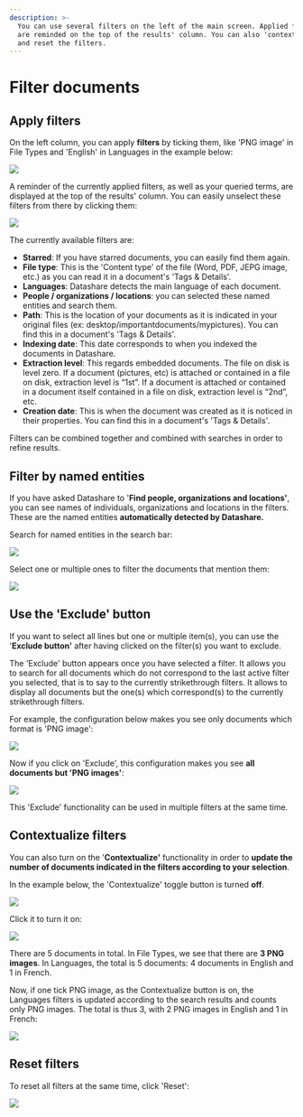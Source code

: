 ```yaml
---
description: >-
  You can use several filters on the left of the main screen. Applied filters
  are reminded on the top of the results' column. You can also 'contextualize'
  and reset the filters.
---
```


# Filter documents

## Apply filters

On the left column, you can apply **filters** by ticking them, like 'PNG image' in File Types and 'English' in Languages in the example below:

![](../.gitbook/assets/filters.png)

A reminder of the currently applied filters, as well as your queried terms, are displayed at the top of the results' column. You can easily unselect these filters from there by clicking them:

![](../.gitbook/assets/filters2.png)

The currently available filters are:

* **Starred**: If you have starred documents, you can easily find them again.
* **File type**: This is the 'Content type' of the file \(Word, PDF, JEPG image, etc.\) as you can read it in a document's 'Tags & Details'.
* **Languages**: Datashare detects the main language of each document.
* **People / organizations / locations**: you can selected these named entities and search them.
* **Path**: This is the location of your documents as it is indicated in your original files \(ex: desktop/importantdocuments/mypictures\). You can find this in a document's 'Tags & Details'.
* **Indexing date**: This date corresponds to when you indexed the documents in Datashare.
* **Extraction level**: This regards embedded documents. The file on disk is level zero. If a document \(pictures, etc\) is attached or contained in a file on disk, extraction level is “1st”. If a document is attached or contained in a document itself contained in a file on disk, extraction level is “2nd”, etc.
* **Creation date**: This is when the document was created as it is noticed in their properties. You can find this in a document's 'Tags & Details'.

Filters can be combined together and combined with searches in order to refine results.



## Filter by named entities

If you have asked Datashare to '**Find people, organizations and locations'**, you can see names of individuals, organizations and locations in the filters. These are the named entities **automatically detected by Datashare.** 

Search for named entities in the search bar:

![](../.gitbook/assets/lovelace.png)

Select one or multiple ones to filter the documents that mention them:

![](../.gitbook/assets/ada-l.png)



## Use the 'Exclude' button

If you want to select all lines but one or multiple item\(s\), you can use the '**Exclude button'** after having clicked on the filter\(s\) you want to exclude. 

The 'Exclude' button appears once you have selected a filter. It allows you to search for all documents which do not correspond to the last active filter you selected, that is to say to the currently strikethrough filters. It allows to display all documents but the one\(s\) which correspond\(s\) to the currently strikethrough filters.

For example, the configuration below makes you see only documents which format is 'PNG image':

![](../.gitbook/assets/screenshot-2019-08-13-at-11.57.30.png)

Now if you click on 'Exclude', this configuration makes you see **all documents but 'PNG images'**:

![](../.gitbook/assets/exclude-png.png)

This 'Exclude' functionality can be used in multiple filters at the same time. 



## Contextualize filters

 You can also turn on the '**Contextualize'** functionality in order to **update the number of documents indicated in the filters according to your selection**. 

In the example below, the 'Contextualize' toggle button is turned **off**. 

![](../.gitbook/assets/contextualize%20%281%29.png)

Click it to turn it on:

![](../.gitbook/assets/contextualize-on.png)

There are 5 documents in total. In File Types, we see that there are **3 PNG images**. In Languages, the total is 5 documents: 4 documents in English and 1 in French.

Now, if one tick PNG image, as the Contextualize button is on, the Languages filters is updated according to the search results and counts only PNG images. The total is thus 3, with 2 PNG images in English and 1 in French:

![](../.gitbook/assets/languages-contextualized.png)



## Reset filters

To reset all filters at the same time, click 'Reset':

![](../.gitbook/assets/reset%20%281%29.png)

